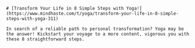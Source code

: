 
    # [Transform Your Life in 8 Simple Steps with Yoga!](https://www.mindhaste.com/t/yoga/transform-your-life-in-8-simple-steps-with-yoga-311)

    In search of a reliable path to personal transformation? Yoga may be the answer! Kickstart your voyage to a more content, vigorous you with these 8 straightforward steps.
    